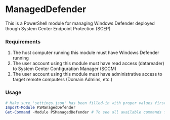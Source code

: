 # ManagedDefender

This is a PowerShell module for managing Windows Defender deployed though System Center Endpoint Protection (SCEP)

### Requirements
1. The host computer running this module must have Windows Defender running
2. The user account using this module must have read access (datareader) to System Center Configuration Manager (SCCM)
3. The user account using this module must have administrative access to target remote computers (Domain Admins, etc.)

### Usage
```powershell
# Make sure 'settings.json' has been filled-in with proper values first!
Import-Module PSManagedDefender
Get-Command -Module PSManagedDefender # To see all available commands from this module
```